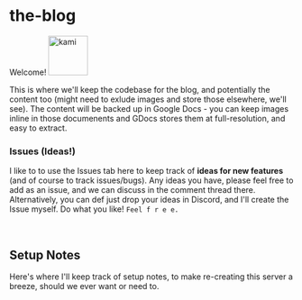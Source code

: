 # the-blog

Welcome! <img alt="kami" src="https://cdn.discordapp.com/attachments/509601705789358083/673662258546606122/Kami.png" width="70">

This is where we'll keep the codebase for the blog, and potentially the content too (might need to exlude images and store those elsewhere, we'll see). The content will be backed up in Google Docs - you can keep images inline in those documenents and GDocs stores them at full-resolution, and easy to extract.

### Issues (Ideas!)

I like to to use the Issues tab here to keep track of **ideas for new features** (and of course to track issues/bugs). Any ideas you have, please feel free to add as an issue, and we can discuss in the comment thread there. Alternatively, you can def just drop your ideas in Discord, and I'll create the Issue myself. Do what you like! `Feel f r e e.`

<br>

## Setup Notes

Here's where I'll keep track of setup notes, to make re-creating this server a breeze, should we ever want or need to.
